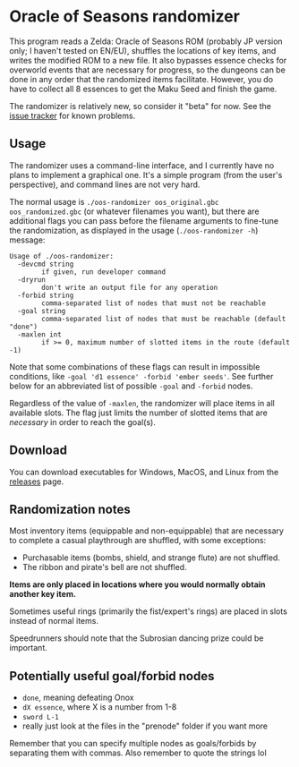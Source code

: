 # Oracle of Seasons randomizer

This program reads a Zelda: Oracle of Seasons ROM (probably JP version only; I
haven't tested on EN/EU), shuffles the locations of key items, and writes the
modified ROM to a new file. It also bypasses essence checks for overworld
events that are necessary for progress, so the dungeons can be done in any
order that the randomized items facilitate. However, you do have to collect all
8 essences to get the Maku Seed and finish the game.

The randomizer is relatively new, so consider it "beta" for now. See the
[issue tracker](https://github.com/jangler/oos-randomizer/issues) for known
problems.


## Usage

The randomizer uses a command-line interface, and I currently have no plans to
implement a graphical one. It's a simple program (from the user's perspective),
and command lines are not very hard.

The normal usage is `./oos-randomizer oos_original.gbc oos_randomized.gbc` (or
whatever filenames you want), but there are additional flags you can pass
before the filename arguments to fine-tune the randomization, as displayed in
the usage (`./oos-randomizer -h`) message:

    Usage of ./oos-randomizer:
      -devcmd string
        	if given, run developer command
      -dryrun
        	don't write an output file for any operation
      -forbid string
        	comma-separated list of nodes that must not be reachable
      -goal string
        	comma-separated list of nodes that must be reachable (default "done")
      -maxlen int
        	if >= 0, maximum number of slotted items in the route (default -1)

Note that some combinations of these flags can result in impossible conditions,
like `-goal 'd1 essence' -forbid 'ember seeds'`. See further below for an
abbreviated list of possible `-goal` and `-forbid` nodes.

Regardless of the value of `-maxlen`, the randomizer will place items in all
available slots. The flag just limits the number of slotted items that are
*necessary* in order to reach the goal(s).


## Download

You can download executables for Windows, MacOS, and Linux from the
[releases](https://github.com/jangler/oos-randomizer/releases) page.


## Randomization notes

Most inventory items (equippable and non-equippable) that are necessary to
complete a casual playthrough are shuffled, with some exceptions:

- Purchasable items (bombs, shield, and strange flute) are not shuffled.
- The ribbon and pirate's bell are not shuffled.

**Items are only placed in locations where you would normally obtain another
key item.**

Sometimes useful rings (primarily the fist/expert's rings) are placed in slots
instead of normal items.

Speedrunners should note that the Subrosian dancing prize could be important.


## Potentially useful goal/forbid nodes

- `done`, meaning defeating Onox
- `dX essence`, where X is a number from 1-8
- `sword L-1`
- really just look at the files in the "prenode" folder if you want more

Remember that you can specify multiple nodes as goals/forbids by separating
them with commas. Also remember to quote the strings lol
